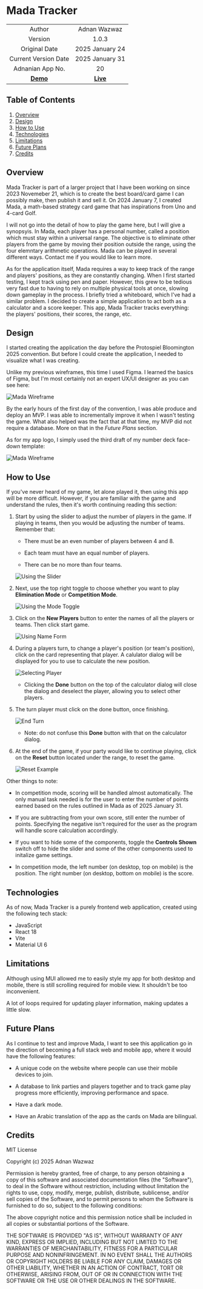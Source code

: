 # Mada Tracker

|                                          |                                              |
|:----------------------------------------:|:--------------------------------------------:|
|                  Author                  |                 Adnan Wazwaz                 |
|                  Version                 |                     1.0.3                    |
|               Original Date              |                2025 January 24               |
|           Current Version Date           |                2025 January 31               |
|             Adnanian App No.             |                      20                      |
| [**Demo**](https://youtu.be/7qPgenp53Is) | [**Live**](https://mada-tracker.vercel.app/) |

## Table of Contents

1. [Overview](#overview)
2. [Design](#design)
3. [How to Use](#how-to-use)
4. [Technologies](#technologies)
5. [Limitations](#limitations)
6. [Future Plans](#future-plans)
7. [Credits](#credits)

## Overview

Mada Tracker is part of a larger project that I have been working on since
2023 Novemeber 21, which is to create the best board/card game I can possibly
make, then publish it and sell it. On 2024 January 7, I created Mada, a math-based
strategy card game that has inspirations from Uno and 4-card Golf.

I will not go into the detail of how to play the game here, but I will give a
synopsyis. In Mada, each player has a personal number, called a position which
must stay within a universal range. The objective is to eliminate other players
from the game by moving their position outside the range, using the four
elemntary arithmetic operations. Mada can be played in several different
ways. Contact me if you would like to learn more.

As for the application itself, Mada requires a way to keep track of the range
and players' positions, as they are constantly changing. When I first started
testing, I kept track using pen and paper. However, this grew to be tedious
very fast due to having to rely on multiple physical tools at once, slowing
down gameplay in the process. I briefly tried a whiteboard, which I've had
a similar problem. I decided to create a simple application to act both as
a calculator and a score keeper. This app, Mada Tracker tracks everything:
the players' positions, their scores, the range, etc.

## Design

I started creating the application the day before the Protospiel Bloomington
2025 convention. But before I could create the application, I needed to visualize
what I was creating.

Unlike my previous wireframes, this time I used Figma. I learned the basics
of Figma, but I'm most certainly not an expert UX/UI designer as you can see
here:

![Mada Wireframe](/public/README_files/wireframe-v1.png)

By the early hours of the first day of the convention, I was able produce and deploy
an MVP. I was able to incrementally improve it when I wasn't testing the game.
What also helped was the fact that at that time, my MVP did not require a database.
More on that in the *Future Plans* section.

As for my app logo, I simply used the third draft of my number deck face-down
template:

![Mada Wireframe](/public/README_files/Mada_Neutral_Face_Down_Template.png)

## How to Use

If you've never heard of my game, let alone played it, then using this app
will be more difficult. However, if you are familiar with the game and understand
the rules, then it's worth continuing reading this section:

1. Start by using the slider to adjust the number of players in the game. If
playing in teams, then you would be adjusting the number of teams. Remember that:

    - There must be an even number of players between 4 and 8.

    - Each team must have an equal number of players.

    - There can be no more than four teams.

    ![Using the Slider](/public/README_files/mt-using-slider.png)

2. Next, use the top right toggle to choose whether you want to play
**Elimination Mode** or **Competition Mode**.

    ![Using the Mode Toggle](/public/README_files/mt-mode-toggle.png)

3. Click on the **New Players** button to enter the names of all the players or
teams. Then click start game.

    ![Using Name Form](/public/README_files/mt-name-form.png)

4. During a players turn, to change a player's position (or team's position),
click on the card representing that player. A calulator dialog will be displayed
for you to use to calculate the new position.

    ![Selecting Player](/public/README_files/mt-select-player.png)

    - Clicking the **Done** button on the top of the calculator dialog will
    close the dialog and deselect the player, allowing you to select other
    players.

5. The turn player must click on the done button, once finishing.

    ![End Turn](/public/README_files/mt-end-turn.png)

    - Note: do not confuse this **Done** button with that on the calculator
    dialog.

6. At the end of the game, if your party would like to continue playing, click
on the **Reset** button located under the range, to reset the game.

    ![Reset Example](/public/README_files/mt-reset.png)

Other things to note:

- In competition mode, scoring will be handled almost automatically. The only
manual task needed is for the user to enter the number of points earned based
on the rules outlined in Mada as of 2025 January 31.

- If you are subtracting from your own score, still enter the number of points.
Specifying the negative isn't required for the user as the program will handle
score calculation accordingly.

- If you want to hide some of the components, toggle the **Controls Shown** switch
off to hide the slider and some of the other components used to initalize
game settings.

- In competition mode, the left number (on desktop, top on mobile) is the position.
The right number (on desktop, bottom on mobile) is the score.

## Technologies

As of now, Mada Tracker is a purely frontend web application, created using
the following tech stack:

- JavaScript
- React 18
- Vite
- Material UI 6

## Limitations

Although using MUI allowed me to easily style my app for both desktop and mobile, there is still scrolling required for mobile view. It shouldn't be too inconvenient.

A lot of loops required for updating player information, making updates a little slow.

## Future Plans

As I continue to test and improve Mada, I want to see this application go in the
direction of becoming a full stack web and mobile app, where it would have the
following features:

- A unique code on the website where people can use their mobile devices to join.

- A database to link parties and players together and to track game play progress
more efficiently, improving performance and space.

- Have a dark mode.

- Have an Arabic translation of the app as the cards on Mada are bilingual.

## Credits

MIT License

Copyright (c) 2025 Adnan Wazwaz

Permission is hereby granted, free of charge, to any person obtaining a copy of this software and associated documentation files (the "Software"), to deal in the Software without restriction, including without limitation the rights to use, copy, modify, merge, publish, distribute, sublicense, and/or sell copies of the Software, and to permit persons to whom the Software is furnished to do so, subject to the following conditions:

The above copyright notice and this permission notice shall be included in all copies or substantial portions of the Software.

THE SOFTWARE IS PROVIDED "AS IS", WITHOUT WARRANTY OF ANY KIND, EXPRESS OR IMPLIED, INCLUDING BUT NOT LIMITED TO THE WARRANTIES OF MERCHANTABILITY, FITNESS FOR A PARTICULAR PURPOSE AND NONINFRINGEMENT. IN NO EVENT SHALL THE AUTHORS OR COPYRIGHT HOLDERS BE LIABLE FOR ANY CLAIM, DAMAGES OR OTHER LIABILITY, WHETHER IN AN ACTION OF CONTRACT, TORT OR OTHERWISE, ARISING FROM, OUT OF OR IN CONNECTION WITH THE SOFTWARE OR THE USE OR OTHER DEALINGS IN THE SOFTWARE.
